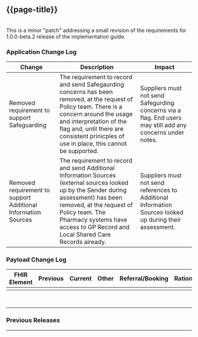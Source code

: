 ## {{page-title}}
<br>
This is a minor "patch" addressing a small revision of the requirements for 1.0.0-beta.2 release of the implementation guide.
<br>

### Application Change Log


| Change                                    | Description        | Impact                                                                  | 
|-------------------------------------------|--------------------|-------------------------------------------------------------------------|
| Removed requirement to support Safeguarding                  | The requirement to record and send Safegaurding concerns has been removed, at the request of Policy team. There is a concern around the usage and interpretation of the flag and, until there are consistent prinicples of use in place, this cannot be supported.    |Suppliers must not send Safegurding concerns via a flag. End users may still add any concerns under notes.|
| Removed requirement to support Additional Information Sources                  | The requirement to record and send Additional Information Sources (external sources looked up by the Sender during assessment) has been removed, at the request of Policy team. The Pharmacy systems have access to GP Record and Local Shared Care Records already.     |Suppliers must not send references to Additional Information Sources looked up during their assessment.|
    
### Payload Change Log


| FHIR Element                                         | Previous | Current    | Other   | Referral/Booking | Rationale                                                                                       |  Impact  |
|------------------------------------------------------|----------|------------|---------|------------------|-------------------------------------------------------------------------------------------------|----------|
| | || |                                ||

<br>
<hr>

### Previous Releases

<hr>